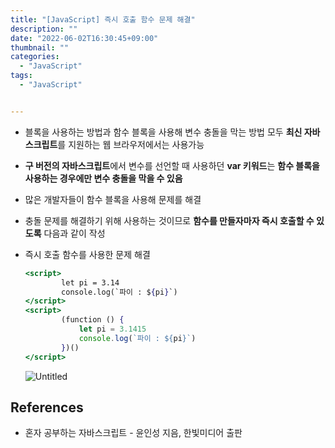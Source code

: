 ```yaml
---
title: "[JavaScript] 즉시 호출 함수 문제 해결"
description: ""
date: "2022-06-02T16:30:45+09:00"
thumbnail: ""
categories:
  - "JavaScript"
tags:
  - "JavaScript"


---
```

<!--more-->

- 블록을 사용하는 방법과 함수 블록을 사용해 변수 충돌을 막는 방법 모두 **최신 자바스크립트**를 지원하는 웹 브라우저에서는 사용가능
- **구 버전의 자바스크립트**에서 변수를 선언할 때 사용하던 **var 키워드**는 **함수 블록을 사용하는 경우에만 변수 충돌을 막을 수 있음**

- 많은 개발자들이 함수 블록을 사용해 문제를 해결
- 충돌 문제를 해결하기 위해 사용하는 것이므로 **함수를 만들자마자 즉시 호출할 수 있도록** 다음과 같이 작성
- 즉시 호출 함수를 사용한 문제 해결
    
    ```jsx
    <script>
            let pi = 3.14
            console.log(`파이 : ${pi}`)
    </script>
    <script>
            (function () {
                let pi = 3.1415
                console.log(`파이 : ${pi}`)
            })()
    </script>
    ```
    
    ![Untitled](/images/lang_javascript/study/JavaScript_즉시_호출_함수_문제_해결/Untitled.png)
    

## References

- 혼자 공부하는 자바스크립트 - 윤인성 지음, 한빛미디어 출판